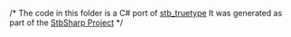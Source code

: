 /*
The code in this folder is a C# port of [stb_truetype](https://github.com/nothings/stb/blob/master/stb_truetype.h)
It was generated as part of the [StbSharp Project](https://github.com/StbSharp/StbTrueTypeSharp)
*/
